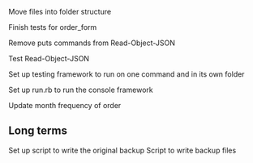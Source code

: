Move files into folder structure

Finish tests for order_form

Remove puts commands from Read-Object-JSON

Test Read-Object-JSON

Set up testing framework to run on one command and in its own folder

Set up run.rb to run the console framework

Update month frequency of order

Long terms
----------
Set up script to write the original backup
Script to write backup files
